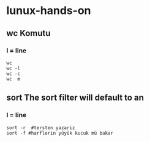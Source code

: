 # lunux-hands-on

## wc Komutu
### l = line

```
wc
wc -l
wc -c
wc  m
```

## sort The sort filter will default to an 
### l = line

```
sort -r  #tersten yazariz
sort -f #harflerin yüyük kucuk mü bakar
```
